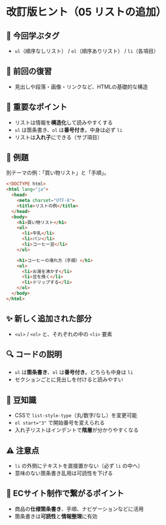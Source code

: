 # 改訂版ヒント（05 リストの追加）

## 🧩 今回学ぶタグ
- `ul`（順序なしリスト） / `ol`（順序ありリスト） / `li`（各項目）

## 🔁 前回の復習
- 見出しや段落・画像・リンクなど、HTMLの基礎的な構造

## 📌 重要なポイント
- リストは情報を**構造化**して読みやすくする
- `ul` は箇条書き、`ol` は**番号付き**。中身は必ず `li`
- リストは**入れ子**にできる（サブ項目）

## 🧪 例題
別テーマの例：「買い物リスト」と「手順」。

```html
<!DOCTYPE html>
<html lang="ja">
  <head>
    <meta charset="UTF-8">
    <title>リストの例</title>
  </head>
  <body>
    <h1>買い物リスト</h1>
    <ul>
      <li>牛乳</li>
      <li>パン</li>
      <li>コーヒー豆</li>
    </ul>

    <h1>コーヒーの淹れ方（手順）</h1>
    <ol>
      <li>お湯を沸かす</li>
      <li>豆を挽く</li>
      <li>ドリップする</li>
    </ol>
  </body>
</html>
```

## ✨ 新しく追加された部分
- `<ul>` / `<ol>` と、それぞれの中の `<li>` 要素

## 🔍 コードの説明
- `ul` は**箇条書き**、`ol` は**番号付き**。どちらも中身は `li`
- セクションごとに見出しを付けると読みやすい

## 📖 豆知識
- CSSで `list-style-type`（丸/数字/なし）を変更可能
- `ol start="3"` で開始番号を変えられる
- 入れ子リストはインデントで**階層**が分かりやすくなる

## ⚠️ 注意点
- `li` の外側にテキストを直接置かない（必ず `li` の中へ）
- 意味のない箇条書き乱用は可読性を下げる

## 🛒 ECサイト制作で繋がるポイント
- 商品の**仕様箇条書き**、手順、ナビゲーションなどに活用
- 箇条書きは**可読性**と**情報整理**に有効